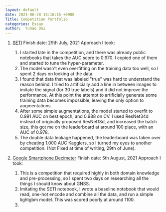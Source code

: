 ```yaml
---
layout: default
date: 2021-06-28 14:16:15 +0900
Title: Competition Portfolio
categories: Essay
author:  Yuhao Dai
---
```


1. [SETI](https://www.kaggle.com/c/seti-breakthrough-listen)
  Finish date: 29th July, 2021
  Approach I took:
    1. I started late in the competition, and there was already public notebooks that takes the AUC score to 0.970. I copied one of them and started to tune the hyper-parameter.
    2. The model wasn't even overfitting on the training data too well, so I spent 2 days on looking at the data.
    3. I found that data that was labeled "true" was hard to understand the reason behind. I tried to artificially add a line in between images to imitate the signal (for 30 true labels) and it did not improve the performance. At this point the attempt to artificially generate some training data becomes impossible, leaving the only option to augmentations.
    4. After some simple augmentations, the model started to overfit to 0.991 AUC on best epoch, and 0.988 on CV. I used ResNet34d instead of originally proposed ResNet18d, and increased the batch size, this got me on the leaderboard at around 100 place, with an AUC of 0.978.
    5. The double data leakage happened, the leaderboard was taken over by cheating 1.000 AUC Kagglers, so I turned my eyes to another competition. (Not Fixed at time of writing, 29th of June).

2. [Google Smartphone Decimeter](https://www.kaggle.com/c/google-smartphone-decimeter-challenge)
  Finish date: 5th August, 2021
  Approach I took:
    1. This is a competition that required highly in both domain knowledge and pre-processing, so I spent two days on researching all the things I should know about GNSS.
    2. Imitating the SETI notebook, I wrote a baseline notebook that would read, one-hot encode and combine all the data, and run a simple lightgbm model. This was scored poorly at around 1100.
    3. 
